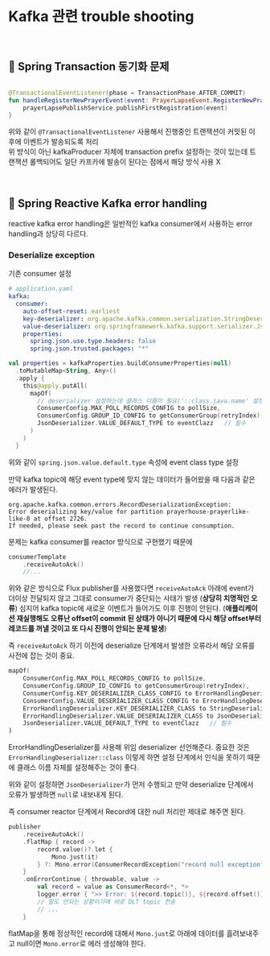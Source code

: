 # Kafka 관련 trouble shooting

<br>

## 📌 Spring Transaction 동기화 문제

```kotlin

@TransactionalEventListener(phase = TransactionPhase.AFTER_COMMIT)
fun handleRegisterNewPrayerEvent(event: PrayerLapseEvent.RegisterNewPrayer) {
    prayerLapsePublishService.publishFirstRegistration(event)
}
```
위와 같이 `@TransactionalEventListener` 사용해서 진행중인 트랜잭션이 커밋된 이후에 이벤트가 발송되도록 처리  
위 방식이 아닌 kafkaProducer 자체에 transaction prefix 설정하는 것이 있는데 트랜잭션 롤백되어도 일단 카프카에 발송이 된다는 점에서 해당 방식 사용 X

<br>

## 📌 Spring Reactive Kafka error handling

reactive kafka error handling은 일반적인 kafka consumer에서 사용하는 error handling과 상당히 다르다.

### Deserialize exception

기존 consumer 설정

```yaml
# application.yaml
kafka:
  consumer:
    auto-offset-reset: earliest
    key-deserializer: org.apache.kafka.common.serialization.StringDeserializer
    value-deserializer: org.springframework.kafka.support.serializer.JsonDeserializer
    properties:
      spring.json.use.type.headers: false
      spring.json.trusted.packages: "*"
```

```kotlin
val properties = kafkaProperties.buildConsumerProperties(null)
  .toMutableMap<String, Any>()
  .apply {
    this@apply.putAll(
      mapOf(
        // deserializer 설정하는데 클래스 이름이 필요('::class.java.name' 설정 필요)
        ConsumerConfig.MAX_POLL_RECORDS_CONFIG to pollSize,
        ConsumerConfig.GROUP_ID_CONFIG to getConsumerGroup(retryIndex),
        JsonDeserializer.VALUE_DEFAULT_TYPE to eventClazz   // 필수
      )
    )
  }
```
위와 같이 `spring.json.value.default.type` 속성에 event class type 설정

만약 kafka topic에 해당 event type에 맞지 않는 데이터가 들어왔을 때 다음과 같은 에러가 발생된다.

```
org.apache.kafka.common.errors.RecordDeserializationException: 
Error deserializing key/value for partition prayerhouse-prayerlike-like-0 at offset 2726. 
If needed, please seek past the record to continue consumption.
```
문제는 kafka consumer를 reactor 방식으로 구현했기 때문에
```kotlin
consumerTemplate
	.receiveAutoAck()
	//...
```
위와 같은 방식으로 Flux publisher를 사용했다면 `receiveAutoAck` 아래에 event가 더이상 전달되지 않고 그대로 consumer가 중단되는 사태가 발생 (**상당히 치명적인 오류**)
심지어 kafka topic에 새로운 이벤트가 들어가도 이후 진행이 안된다.
(**애플리케이션 재실행해도 오류난 offset이 commit 된 상태가 아니기 때문에 다시 해당 offset부터 레코드를 꺼낼 것이고 또 다시 진행이 안되는 문제 발생**)

즉 `receiveAutoAck` 하기 이전에 deserialize 단계에서 발생한 오류라서 해당 오류를 사전에 잡는 것이 중요. 

```kotlin
mapOf(  
    ConsumerConfig.MAX_POLL_RECORDS_CONFIG to pollSize,  
    ConsumerConfig.GROUP_ID_CONFIG to getConsumerGroup(retryIndex),  
    ConsumerConfig.KEY_DESERIALIZER_CLASS_CONFIG to ErrorHandlingDeserializer::class.java.name,  
    ConsumerConfig.VALUE_DESERIALIZER_CLASS_CONFIG to ErrorHandlingDeserializer::class.java.name,  
    ErrorHandlingDeserializer.KEY_DESERIALIZER_CLASS to StringDeserializer::class.java.name,  
    ErrorHandlingDeserializer.VALUE_DESERIALIZER_CLASS to JsonDeserializer::class.java.name,  
    JsonDeserializer.VALUE_DEFAULT_TYPE to eventClazz   // 필수  
)
```
ErrorHandlingDeserializer를 사용해 위임 deserializer 선언해준다. 
중요한 것은 `ErrorHandlingDeserializer::class` 이렇게 하면 설정 단계에서 인식을 못하기 때문에 클래스 이름 자체를 설정해주는 것이 좋다.

위와 같이 설정하면 `JsonDeserializer`가 먼저 수행되고 만약 deserialize 단계에서 오류가 발생하면 `null`로 내보내게 된다. 

즉 consumer reactor 단계에서 Record에 대한 null 처리만 제대로 해주면 된다.

```kotlin
publisher  
    .receiveAutoAck()  
    .flatMap { record ->  
        record.value()?.let {  
            Mono.just(it)  
        } ?: Mono.error(ConsumerRecordException("record null exception"))  
    }  
    .onErrorContinue { throwable, value ->  
        val record = value as ConsumerRecord<*, *>  
        logger.error { ">> Error: ${record.topic()}, ${record.offset()}, ${record.key()} ${throwable.message}" }  
        // 말도 안되는 상황이기에 바로 DLT topic 전송  
        // ...
    }
```
flatMap을 통해 정상적인 record에 대해서 `Mono.just`로 아래에 데이터를 흘려보내주고 null이면 `Mono.error`로 에러 생성해야 한다.
